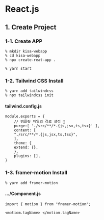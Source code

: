 # React.js

## 1. Create Project

### 1-1. Create APP

    % mkdir kisa-webapp
    % cd kisa-webapp
    % npx create-reat-app .

    % yarn start

### 1-2. Tailwind CSS Install

    % yarn add tailwindcss
    % npx tailwindcss init

#### tailwind.config.js
    module.exports = {
        // 템플릿 파일의 경로 설정 👀
        purge:[ './src/**/*.{js,jsx,ts,tsx}' ],
        content: [
        "./src/**/*.{js,jsx,ts,tsx}",
        ],
        theme: {
        extend: {},
        },
        plugins: [],
    }

### 1-3. framer-motion Install

    % yarn add framer-motion

#### .../Component.js
    import { motion } from "framer-motion";

    <motiom.tagName> </motiom.tagName>